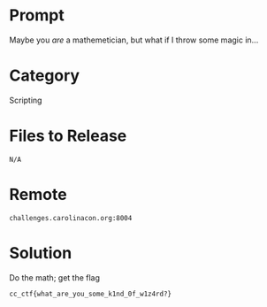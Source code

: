 # Prompt 

Maybe you *are* a mathemetician, but what if I throw some magic in...

# Category

Scripting

# Files to Release

`N/A`

# Remote

`challenges.carolinacon.org:8004`

# Solution

Do the math; get the flag

`cc_ctf{what_are_you_some_k1nd_0f_w1z4rd?}`
